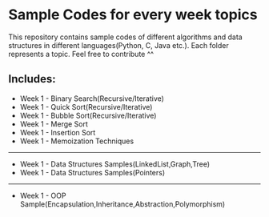# Sample Codes for every week topics

This repository contains sample codes of different algorithms and data structures in different languages(Python, C, Java etc.). Each folder represents a topic. Feel free to contribute ^^

## Includes:
* Week 1 - Binary Search(Recursive/Iterative)
* Week 1 - Quick Sort(Recursive/Iterative)
* Week 1 - Bubble Sort(Recursive/Iterative)
* Week 1 - Merge Sort
* Week 1 - Insertion Sort
* Week 1 - Memoization Techniques
 
 <hr>

* Week 1 - Data Structures Samples(LinkedList,Graph,Tree)
* Week 1 - Data Structures Samples(Pointers)

 <hr>

* Week 1 - OOP Sample(Encapsulation,Inheritance,Abstraction,Polymorphism)
